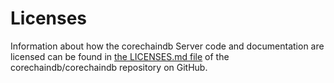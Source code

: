 <!---
Copyright © 2020 Interplanetary Database Association e.V.,
corechaindb and IPDB software contributors.
SPDX-License-Identifier: (Apache-2.0 AND CC-BY-4.0)
Code is Apache-2.0 and docs are CC-BY-4.0
--->

# Licenses

Information about how the corechaindb Server code and documentation are licensed can be found in [the LICENSES.md file](https://github.com/corechaindb/corechaindb/blob/master/LICENSES.md) of the corechaindb/corechaindb repository on GitHub.
